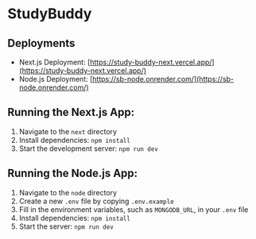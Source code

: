 # StudyBuddy

## Deployments
- Next.js Deployment: [https://study-buddy-next.vercel.app/](https://study-buddy-next.vercel.app/)
- Node.js Deployment: [https://sb-node.onrender.com/](https://sb-node.onrender.com/)

## Running the Next.js App:
1. Navigate to the `next` directory
2. Install dependencies: ```npm install```
3. Start the development server: ```npm run dev```

## Running the Node.js App:
1. Navigate to the `node` directory
2. Create a new `.env` file by copying `.env.example`
3. Fill in the environment variables, such as `MONGODB_URL`, in your `.env` file
4. Install dependencies:
```npm install```
5. Start the server: ```npm run dev```
